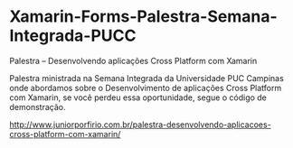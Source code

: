 # Xamarin-Forms-Palestra-Semana-Integrada-PUCC
Palestra – Desenvolvendo aplicações Cross Platform com Xamarin

Palestra ministrada na Semana Integrada da Universidade PUC Campinas onde abordamos sobre o 
Desenvolvimento de aplicações Cross Platform com Xamarin, se você perdeu essa oportunidade, segue o código de demonstração.

http://www.juniorporfirio.com.br/palestra-desenvolvendo-aplicacoes-cross-platform-com-xamarin/
